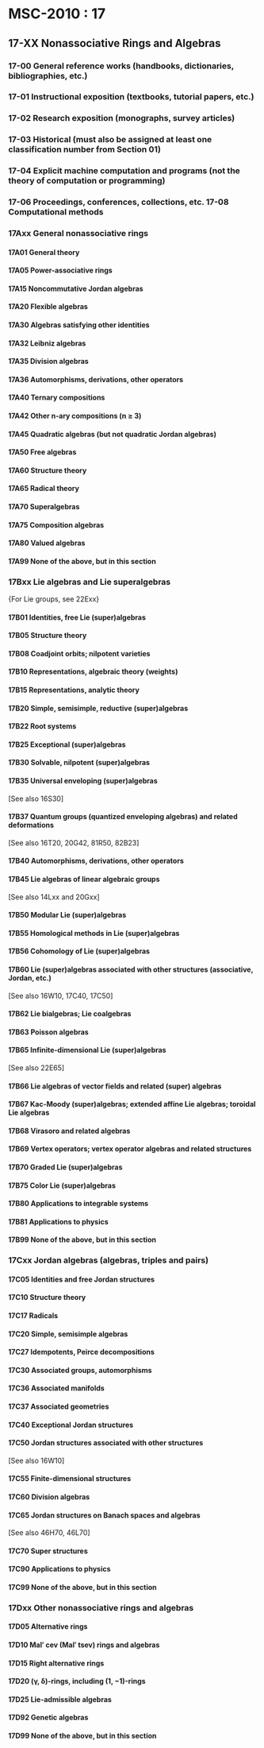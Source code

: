 # MSC-2010 : 17

## 17-XX Nonassociative Rings and Algebras

### 17-00 General reference works (handbooks, dictionaries, bibliographies, etc.)

### 17-01 Instructional exposition (textbooks, tutorial papers, etc.)

### 17-02 Research exposition (monographs, survey articles)

### 17-03 Historical (must also be assigned at least one classification number from Section 01)

### 17-04 Explicit machine computation and programs (not the theory of computation or programming)

### 17-06 Proceedings, conferences, collections, etc. 17-08 Computational methods

### 17Axx General nonassociative rings

#### 17A01 General theory

#### 17A05 Power-associative rings

#### 17A15 Noncommutative Jordan algebras

#### 17A20 Flexible algebras

#### 17A30 Algebras satisfying other identities

#### 17A32 Leibniz algebras

#### 17A35 Division algebras

#### 17A36 Automorphisms, derivations, other operators

#### 17A40 Ternary compositions

#### 17A42 Other n-ary compositions (n ≥ 3)

#### 17A45 Quadratic algebras (but not quadratic Jordan algebras)

#### 17A50 Free algebras

#### 17A60 Structure theory

#### 17A65 Radical theory

#### 17A70 Superalgebras

#### 17A75 Composition algebras

#### 17A80 Valued algebras

#### 17A99 None of the above, but in this section

### 17Bxx Lie algebras and Lie superalgebras

{For Lie groups, see 22Exx}

#### 17B01 Identities, free Lie (super)algebras

#### 17B05 Structure theory

#### 17B08 Coadjoint orbits; nilpotent varieties

#### 17B10 Representations, algebraic theory (weights)

#### 17B15 Representations, analytic theory

#### 17B20 Simple, semisimple, reductive (super)algebras

#### 17B22 Root systems

#### 17B25 Exceptional (super)algebras

#### 17B30 Solvable, nilpotent (super)algebras

#### 17B35 Universal enveloping (super)algebras

\[See also 16S30]

#### 17B37 Quantum groups (quantized enveloping algebras) and related deformations

\[See also 16T20, 20G42, 81R50, 82B23]

#### 17B40 Automorphisms, derivations, other operators

#### 17B45 Lie algebras of linear algebraic groups

\[See also 14Lxx and 20Gxx]

#### 17B50 Modular Lie (super)algebras

#### 17B55 Homological methods in Lie (super)algebras

#### 17B56 Cohomology of Lie (super)algebras

#### 17B60 Lie (super)algebras associated with other structures (associative, Jordan, etc.)

\[See also 16W10, 17C40, 17C50]

#### 17B62 Lie bialgebras; Lie coalgebras

#### 17B63 Poisson algebras

#### 17B65 Infinite-dimensional Lie (super)algebras

\[See also 22E65]

#### 17B66 Lie algebras of vector fields and related (super) algebras

#### 17B67 Kac-Moody (super)algebras; extended affine Lie algebras; toroidal Lie algebras

#### 17B68 Virasoro and related algebras

#### 17B69 Vertex operators; vertex operator algebras and related structures

#### 17B70 Graded Lie (super)algebras

#### 17B75 Color Lie (super)algebras

#### 17B80 Applications to integrable systems

#### 17B81 Applications to physics

#### 17B99 None of the above, but in this section

### 17Cxx Jordan algebras (algebras, triples and pairs)

#### 17C05 Identities and free Jordan structures

#### 17C10 Structure theory

#### 17C17 Radicals

#### 17C20 Simple, semisimple algebras

#### 17C27 Idempotents, Peirce decompositions

#### 17C30 Associated groups, automorphisms

#### 17C36 Associated manifolds

#### 17C37 Associated geometries

#### 17C40 Exceptional Jordan structures

#### 17C50 Jordan structures associated with other structures

\[See also 16W10]

#### 17C55 Finite-dimensional structures

#### 17C60 Division algebras

#### 17C65 Jordan structures on Banach spaces and algebras

\[See also 46H70, 46L70]

#### 17C70 Super structures

#### 17C90 Applications to physics

#### 17C99 None of the above, but in this section

### 17Dxx Other nonassociative rings and algebras

#### 17D05 Alternative rings

#### 17D10 Mal′ cev (Mal′ tsev) rings and algebras

#### 17D15 Right alternative rings

#### 17D20 (γ, δ)-rings, including (1, −1)-rings

#### 17D25 Lie-admissible algebras

#### 17D92 Genetic algebras

#### 17D99 None of the above, but in this section

